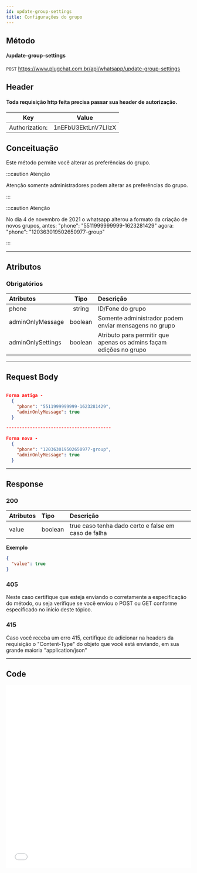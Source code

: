 ```yaml
---
id: update-group-settings
title: Configurações do grupo
---
```


## Método

#### /update-group-settings

`POST` https://www.plugchat.com.br/api/whatsapp/update-group-settings

## Header

#### Toda requisição http feita precisa passar sua header de autorização.

|      Key       |        Value        |
| :------------: | :-----------------: |
| Authorization: | 1nEFbU3EktLnV7LIIzX |

## Conceituação

Este método permite você alterar as preferências do grupo.

:::caution Atenção

Atenção somente administradores podem alterar as preferências do grupo.

:::

:::caution Atenção

No dia 4 de novembro de 2021 o whatsapp alterou a formato da criação de novos grupos, antes: "phone": "5511999999999-1623281429" agora: "phone": "120363019502650977-group"

:::

---

## Atributos

### Obrigatórios

| Atributos | Tipo | Descrição |
| :-- | :-: | :-- |
| phone | string | ID/Fone do grupo |
| adminOnlyMessage | boolean | Somente administrador podem enviar mensagens no grupo |
| adminOnlySettings | boolean | Atributo para permitir que apenas os admins façam edições no grupo |

---

## Request Body

```json

Forma antiga -
  {
    "phone": "5511999999999-1623281429",
    "adminOnlyMessage": true
  }

----------------------------------------

Forma nova -
  {
    "phone": "120363019502650977-group",
    "adminOnlyMessage": true
  }

```

---

## Response

### 200

| Atributos | Tipo    | Descrição                                           |
| :-------- | :------ | :-------------------------------------------------- |
| value     | boolean | true caso tenha dado certo e false em caso de falha |

**Exemplo**

```json
{
  "value": true
}
```

### 405

Neste caso certifique que esteja enviando o corretamente a especificação do método, ou seja verifique se você enviou o POST ou GET conforme especificado no inicio deste tópico.

### 415

Caso você receba um erro 415, certifique de adicionar na headers da requisição o "Content-Type" do objeto que você está enviando, em sua grande maioria "application/json"

---

## Code

<iframe src="//api.apiembed.com/?source=https://raw.githubusercontent.com/fourpixelit/plug-chat-docs/main/json-examples/update-group-settings.json&targets=all" frameborder="0" scrolling="no" width="100%" height="500px" seamless></iframe>
